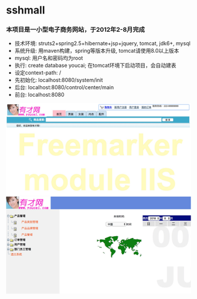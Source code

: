 # sshmall

### 本项目是一小型电子商务网站，于2012年2-8月完成
- 技术环境: struts2+spring2.5+hibernate+jsp+jquery, tomcat, jdk6+, mysql
- 系统升级: 用maven构建，spring等版本升级, tomcat请使用8.0以上版本
- mysql: 用户名和密码均为root
- 执行: create database youcai; 在tomcat环境下启动项目，会自动建表
- 设定context-path: /
- 先初始化: localhost:8080/system/init
- 后台: localhost:8080/control/center/main
- 前台: localhost:8080

![youcai](youcai.jpeg)
![admin](youcai-admin.jpeg)
